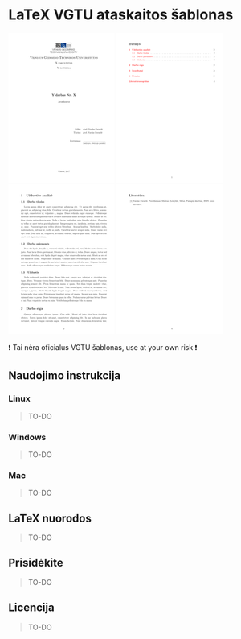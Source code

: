# LaTeX VGTU ataskaitos šablonas
![demo-1](images/demo-1.png) ![demo-2](images/demo-2.png) ![demo-3](images/demo-3.png) ![demo-5](images/demo-5.png)

:exclamation: Tai nėra oficialus VGTU šablonas, use at your own risk :exclamation:

## Naudojimo instrukcija

### Linux
> TO-DO

### Windows
> TO-DO

### Mac
> TO-DO

## LaTeX nuorodos
>TO-DO

## Prisidėkite
>TO-DO

## Licencija
>TO-DO
